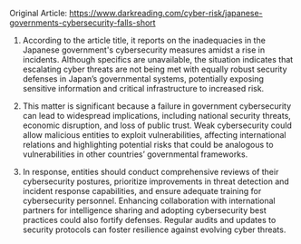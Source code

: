 Original Article: https://www.darkreading.com/cyber-risk/japanese-governments-cybersecurity-falls-short

1) According to the article title, it reports on the inadequacies in the Japanese government's cybersecurity measures amidst a rise in incidents. Although specifics are unavailable, the situation indicates that escalating cyber threats are not being met with equally robust security defenses in Japan’s governmental systems, potentially exposing sensitive information and critical infrastructure to increased risk.

2) This matter is significant because a failure in government cybersecurity can lead to widespread implications, including national security threats, economic disruption, and loss of public trust. Weak cybersecurity could allow malicious entities to exploit vulnerabilities, affecting international relations and highlighting potential risks that could be analogous to vulnerabilities in other countries’ governmental frameworks.

3) In response, entities should conduct comprehensive reviews of their cybersecurity postures, prioritize improvements in threat detection and incident response capabilities, and ensure adequate training for cybersecurity personnel. Enhancing collaboration with international partners for intelligence sharing and adopting cybersecurity best practices could also fortify defenses. Regular audits and updates to security protocols can foster resilience against evolving cyber threats.